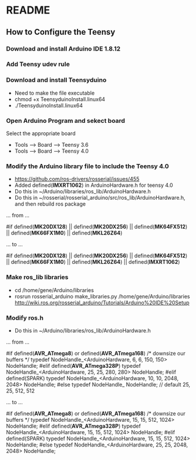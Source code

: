 # README

## How to Configure the Teensy

### Download and install Arduino IDE 1.8.12

### Add Teensy udev rule

### Download and install Teensyduino

- Need to make the file executable
- chmod +x TeensyduinoInstall.linux64
- ./TeensyduinoInstall.linux64

### Open Arduino Program and sekect board

Select the appropriate board
- Tools --> Board --> Teensy 3.6
- Tools --> Board --> Teensy 4.0

### Modify the Arduino library file to include the Teensy 4.0

- https://github.com/ros-drivers/rosserial/issues/455
- Added defined(__IMXRT1062__) in ArduinoHardware.h for teensy 4.0
- Do this in ~/Arduino/libraries/ros_lib/ArduinoHardware.h
- Do this in ~/rosserial/rosserial_arduino/src/ros_lib/ArduinoHardware.h, and then rebuild ros package

... from ...

#if defined(__MK20DX128__) || defined(__MK20DX256__) || defined(__MK64FX512__) || defined(__MK66FX1M0__) || defined(__MKL26Z64__)

... to ...

#if defined(__MK20DX128__) || defined(__MK20DX256__) || defined(__MK64FX512__) || defined(__MK66FX1M0__) || defined(__MKL26Z64__) || defined(__IMXRT1062__)

### Make ros_lib libraries

- cd /home/gene/Arduino/libraries
- rosrun rosserial_arduino make_libraries.py /home/gene/Arduino/libraries
http://wiki.ros.org/rosserial_arduino/Tutorials/Arduino%20IDE%20Setup

### Modify ros.h

- Do this in ~/Arduino/libraries/ros_lib/ArduinoHardware.h

... from ...

#if defined(__AVR_ATmega8__) or defined(__AVR_ATmega168__)
  /* downsize our buffers */
  typedef NodeHandle_<ArduinoHardware, 6, 6, 150, 150> NodeHandle;
#elif defined(__AVR_ATmega328P__)
  typedef NodeHandle_<ArduinoHardware, 25, 25, 280, 280> NodeHandle;
#elif defined(SPARK)
  typedef NodeHandle_<ArduinoHardware, 10, 10, 2048, 2048> NodeHandle;
#else
  typedef NodeHandle_<ArduinoHardware> NodeHandle; // default 25, 25, 512, 512

... to ...

#if defined(__AVR_ATmega8__) or defined(__AVR_ATmega168__)
  /* downsize our buffers */
  typedef NodeHandle_<ArduinoHardware, 15, 15, 512, 1024> NodeHandle;
#elif defined(__AVR_ATmega328P__)
  typedef NodeHandle_<ArduinoHardware, 15, 15, 512, 1024> NodeHandle;
#elif defined(SPARK)
  typedef NodeHandle_<ArduinoHardware, 15, 15, 512, 1024> NodeHandle;
#else
  typedef NodeHandle_<ArduinoHardware, 25, 25, 2048, 2048> NodeHandle;


